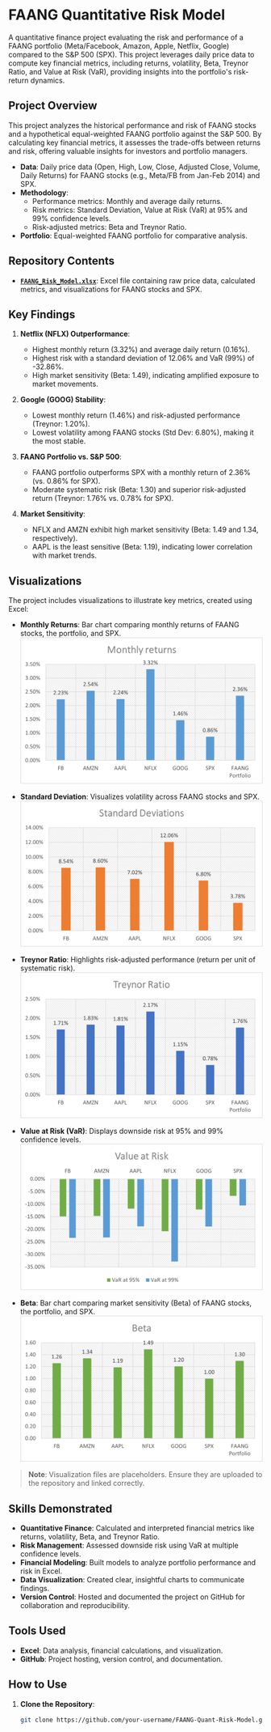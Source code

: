 # FAANG Quantitative Risk Model

A quantitative finance project evaluating the risk and performance of a FAANG portfolio (Meta/Facebook, Amazon, Apple, Netflix, Google) compared to the S&P 500 (SPX). This project leverages daily price data to compute key financial metrics, including returns, volatility, Beta, Treynor Ratio, and Value at Risk (VaR), providing insights into the portfolio's risk-return dynamics.

## Project Overview

This project analyzes the historical performance and risk of FAANG stocks and a hypothetical equal-weighted FAANG portfolio against the S&P 500. By calculating key financial metrics, it assesses the trade-offs between returns and risk, offering valuable insights for investors and portfolio managers.

- **Data**: Daily price data (Open, High, Low, Close, Adjusted Close, Volume, Daily Returns) for FAANG stocks (e.g., Meta/FB from Jan-Feb 2014) and SPX.
- **Methodology**: 
  - Performance metrics: Monthly and average daily returns.
  - Risk metrics: Standard Deviation, Value at Risk (VaR) at 95% and 99% confidence levels.
  - Risk-adjusted metrics: Beta and Treynor Ratio.
- **Portfolio**: Equal-weighted FAANG portfolio for comparative analysis.

## Repository Contents

- [**`FAANG_Risk_Model.xlsx`**](./FAANG_Risk_Model.xlsx): Excel file containing raw price data, calculated metrics, and visualizations for FAANG stocks and SPX.

## Key Findings

1. **Netflix (NFLX) Outperformance**:
   - Highest monthly return (3.32%) and average daily return (0.16%).
   - Highest risk with a standard deviation of 12.06% and VaR (99%) of -32.86%.
   - High market sensitivity (Beta: 1.49), indicating amplified exposure to market movements.

2. **Google (GOOG) Stability**:
   - Lowest monthly return (1.46%) and risk-adjusted performance (Treynor: 1.20%).
   - Lowest volatility among FAANG stocks (Std Dev: 6.80%), making it the most stable.

3. **FAANG Portfolio vs. S&P 500**:
   - FAANG portfolio outperforms SPX with a monthly return of 2.36% (vs. 0.86% for SPX).
   - Moderate systematic risk (Beta: 1.30) and superior risk-adjusted return (Treynor: 1.76% vs. 0.78% for SPX).

4. **Market Sensitivity**:
   - NFLX and AMZN exhibit high market sensitivity (Beta: 1.49 and 1.34, respectively).
   - AAPL is the least sensitive (Beta: 1.19), indicating lower correlation with market trends.

## Visualizations

The project includes visualizations to illustrate key metrics, created using Excel:

- **Monthly Returns**: Bar chart comparing monthly returns of FAANG stocks, the portfolio, and SPX.  
  ![Monthly Returns Comparison](Monthly_Returns_Comparison.png)

- **Standard Deviation**: Visualizes volatility across FAANG stocks and SPX.  
  ![Standard Deviation](Standard_Deviations.png)

- **Treynor Ratio**: Highlights risk-adjusted performance (return per unit of systematic risk).  
  ![Treynor Ratio](Treynor_Ratio.png)

- **Value at Risk (VaR)**: Displays downside risk at 95% and 99% confidence levels.  
  ![Value at Risk](Value_at_Risk.png)

- **Beta**: Bar chart comparing market sensitivity (Beta) of FAANG stocks, the portfolio, and SPX.  
  ![Beta](Beta.png)

> **Note**: Visualization files are placeholders. Ensure they are uploaded to the repository and linked correctly.

## Skills Demonstrated

- **Quantitative Finance**: Calculated and interpreted financial metrics like returns, volatility, Beta, and Treynor Ratio.
- **Risk Management**: Assessed downside risk using VaR at multiple confidence levels.
- **Financial Modeling**: Built models to analyze portfolio performance and risk in Excel.
- **Data Visualization**: Created clear, insightful charts to communicate findings.
- **Version Control**: Hosted and documented the project on GitHub for collaboration and reproducibility.

## Tools Used

- **Excel**: Data analysis, financial calculations, and visualization.
- **GitHub**: Project hosting, version control, and documentation.

## How to Use

1. **Clone the Repository**:
   ```bash
   git clone https://github.com/your-username/FAANG-Quant-Risk-Model.git
